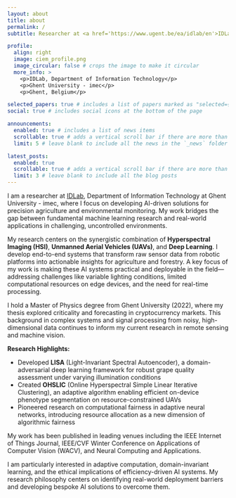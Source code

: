 ```yaml
---
layout: about
title: about
permalink: /
subtitle: Researcher at <a href='https://www.ugent.be/ea/idlab/en'>IDLab</a>, Ghent University - imec

profile:
  align: right
  image: ciem_profile.png
  image_circular: false # crops the image to make it circular
  more_info: >
    <p>IDLab, Department of Information Technology</p>
    <p>Ghent University - imec</p>
    <p>Ghent, Belgium</p>

selected_papers: true # includes a list of papers marked as "selected={true}"
social: true # includes social icons at the bottom of the page

announcements:
  enabled: true # includes a list of news items
  scrollable: true # adds a vertical scroll bar if there are more than 3 news items
  limit: 5 # leave blank to include all the news in the `_news` folder

latest_posts:
  enabled: true
  scrollable: true # adds a vertical scroll bar if there are more than 3 new posts items
  limit: 3 # leave blank to include all the blog posts
---
```


I am a researcher at [IDLab](https://www.ugent.be/ea/idlab/en), Department of Information Technology at Ghent University - imec, where I focus on developing AI-driven solutions for precision agriculture and environmental monitoring. My work bridges the gap between fundamental machine learning research and real-world applications in challenging, uncontrolled environments.

My research centers on the synergistic combination of **Hyperspectral Imaging (HSI)**, **Unmanned Aerial Vehicles (UAVs)**, and **Deep Learning**. I develop end-to-end systems that transform raw sensor data from robotic platforms into actionable insights for agriculture and forestry. A key focus of my work is making these AI systems practical and deployable in the field—addressing challenges like variable lighting conditions, limited computational resources on edge devices, and the need for real-time processing.

I hold a Master of Physics degree from Ghent University (2022), where my thesis explored criticality and forecasting in cryptocurrency markets. This background in complex systems and signal processing from noisy, high-dimensional data continues to inform my current research in remote sensing and machine vision.

**Research Highlights:**
- Developed **LISA** (Light-Invariant Spectral Autoencoder), a domain-adversarial deep learning framework for robust grape quality assessment under varying illumination conditions
- Created **OHSLIC** (Online Hyperspectral Simple Linear Iterative Clustering), an adaptive algorithm enabling efficient on-device phenotype segmentation on resource-constrained UAVs
- Pioneered research on computational fairness in adaptive neural networks, introducing resource allocation as a new dimension of algorithmic fairness

My work has been published in leading venues including the IEEE Internet of Things Journal, IEEE/CVF Winter Conference on Applications of Computer Vision (WACV), and Neural Computing and Applications.

I am particularly interested in adaptive computation, domain-invariant learning, and the ethical implications of efficiency-driven AI systems. My research philosophy centers on identifying real-world deployment barriers and developing bespoke AI solutions to overcome them.
